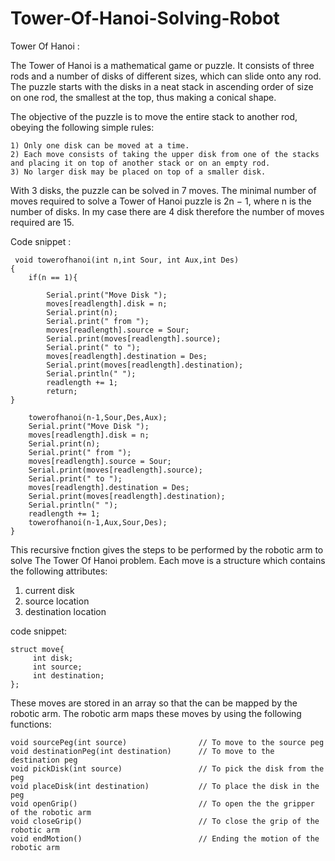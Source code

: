 # Tower-Of-Hanoi-Solving-Robot

Tower Of Hanoi :

The Tower of Hanoi is a mathematical game or puzzle. It consists of three rods and a number of disks of different sizes, which can slide onto any rod. The puzzle starts with the disks in a neat stack in ascending order of size on one rod, the smallest at the top, thus making a conical shape.

The objective of the puzzle is to move the entire stack to another rod, obeying the following simple rules:

    1) Only one disk can be moved at a time.
    2) Each move consists of taking the upper disk from one of the stacks and placing it on top of another stack or on an empty rod.
    3) No larger disk may be placed on top of a smaller disk.

With 3 disks, the puzzle can be solved in 7 moves. The minimal number of moves required to solve a Tower of Hanoi puzzle is 2n − 1, where n is the number of disks. In my case there are 4 disk therefore the number of moves required are 15.

Code snippet :

     void towerofhanoi(int n,int Sour, int Aux,int Des)
    { 
        if(n == 1){
        
            Serial.print("Move Disk ");      
            moves[readlength].disk = n;
            Serial.print(n);
            Serial.print(" from ");
            moves[readlength].source = Sour;
            Serial.print(moves[readlength].source);
            Serial.print(" to ");
            moves[readlength].destination = Des;
            Serial.print(moves[readlength].destination);
            Serial.println(" ");
            readlength += 1;
            return;
    }
  
        towerofhanoi(n-1,Sour,Des,Aux);
        Serial.print("Move Disk ");
        moves[readlength].disk = n;
        Serial.print(n);
        Serial.print(" from ");
        moves[readlength].source = Sour;
        Serial.print(moves[readlength].source);
        Serial.print(" to ");
        moves[readlength].destination = Des;
        Serial.print(moves[readlength].destination);
        Serial.println(" ");
        readlength += 1;
        towerofhanoi(n-1,Aux,Sour,Des);
    }

This recursive fnction gives the steps to be performed by the robotic arm to solve The Tower Of Hanoi problem. Each move is a structure which contains the following attributes:

   1) current disk 
   2) source location 
   3) destination location
   
   code snippet:
   
    struct move{
         int disk;
         int source;
         int destination;
    };
   
 These moves are stored in an array so that the can be mapped by the robotic arm.  The robotic arm maps these moves by using the following functions:
 
    void sourcePeg(int source)                // To move to the source peg
    void destinationPeg(int destination)      // To move to the destination peg
    void pickDisk(int source)                 // To pick the disk from the peg
    void placeDisk(int destination)           // To place the disk in the peg
    void openGrip()                           // To open the the gripper of the robotic arm 
    void closeGrip()                          // To close the grip of the robotic arm
    void endMotion()                          // Ending the motion of the robotic arm
